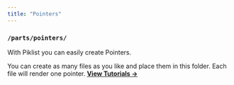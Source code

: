 ```yaml
---
title: "Pointers"
---
```


### `/parts/pointers/`

With Piklist you can easily create Pointers.

You can create as many files as you like and place them in this folder. Each file will render one pointer.
**[View Tutorials &rightarrow;](/tutorials/pointers/)**
